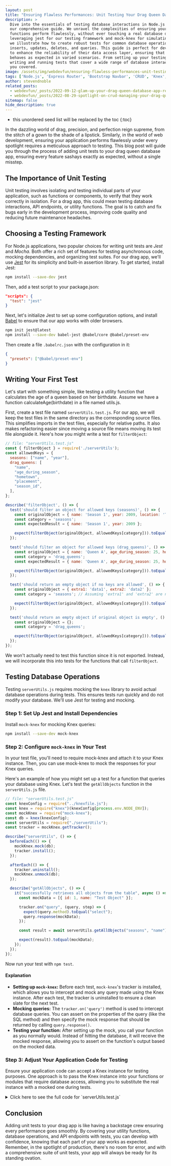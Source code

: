 ```yaml
---
layout: post
title: "Ensuring Flawless Performances: Unit Testing Your Drag Queen Database"
description: >
  Dive into the essentials of testing database interactions in Node.js applications with
  our comprehensive guide. We unravel the complexities of ensuring your database
  functions perform flawlessly, without ever touching a real database during tests. By
  leveraging jest for our testing framework and mock-knex for simulating knex queries,
  we illustrate how to create robust tests for common database operations such as
  inserts, updates, deletes, and queries. This guide is perfect for developers seeking
  to enhance the reliability of their data access layer, ensuring that every function
  behaves as expected in varied scenarios. From setting up your testing environment to
  writing and running tests that cover a wide range of database interactions, we've got
  you covered.
image: /assets/img/webdevfun/ensuring-flawless-performances-unit-testing-your-drag-queen-database.jpg
tags: ['Node.js', 'Express Router', 'Bootstrap Navbar', 'CRUD', 'Knex', 'Nodemon', 'Drag Queens']
author: stevendnoble
related_posts:
  - webdevfun/_posts/2022-09-12-glam-up-your-drag-queen-database-app-refactoring-for-elegance-and-efficiency.md
  - webdevfun/_posts/2022-08-29-spotlight-on-crud-managing-your-drag-queen-database-with-elegance.md
sitemap: false
hide_description: true
---
```


* this unordered seed list will be replaced by the toc
{:toc}

In the dazzling world of drag, precision, and perfection reign supreme, from the stitch of a gown to the shade of a lipstick. Similarly, in the world of web development, ensuring your application performs flawlessly under every spotlight requires a meticulous approach to testing. This blog post will guide you through the process of adding unit tests to your drag queen database app, ensuring every feature sashays exactly as expected, without a single misstep.

## The Importance of Unit Testing

Unit testing involves isolating and testing individual parts of your application, such as functions or components, to verify that they work correctly in isolation. For a drag app, this could mean testing database interactions, API endpoints, or utility functions. The goal is to catch and fix bugs early in the development process, improving code quality and reducing future maintenance headaches.

## Choosing a Testing Framework

For Node.js applications, two popular choices for writing unit tests are *Jest* and *Mocha*. Both offer a rich set of features for testing asynchronous code, mocking dependencies, and organizing test suites. For our drag app, we'll use [Jest](https://jestjs.io/docs/getting-started) for its simplicity and built-in assertion library. To get started, install Jest:

~~~bash
npm install --save-dev jest
~~~

Then, add a test script to your package.json:

~~~json
"scripts": {
  "test": "jest"
}
~~~

Next, let's initialize Jest to set up some configuration options, and install [Babel](https://babeljs.io/) to ensure that our app works with older browsers.

~~~bash
npm init jest@latest
npm install --save-dev babel-jest @babel/core @babel/preset-env
~~~

Then create a file `.babelrc.json` with the configuration in it:

~~~json
{
  "presets": ["@babel/preset-env"]
}
~~~

## Writing Your First Test

Let's start with something simple, like testing a utility function that calculates the age of a queen based on her birthdate. Assume we have a function calculateAge(birthdate) in a file named utils.js.

First, create a test file named `serverUtils.test.js`. For our app, we will keep the test files in the same directory as the corresponding source files. This simplifies imports in the test files, especially for relative paths. It also makes refactoring easier since moving a source file means moving its test file alongside it. Here's how you might write a test for `filterObject`:

~~~js
// file: "serverUtils.test.js"
const { filterObject } = require('./serverUtils');
const allowedKeys = {
  seasons: ["name", "year"],
  drag_queens: [
    "name",
    "age_during_season",
    "hometown",
    "placement",
    "season_id",
  ],
};

describe('filterObject', () => {
  test('should filter an object for allowed keys (seasons)', () => {
    const originalObject = { name: 'Season 1', year: 2009, location: 'The Moon' };
    const category = 'seasons';
    const expectedResult = { name: 'Season 1', year: 2009 };

    expect(filterObject(originalObject, allowedKeys[category])).toEqual(expectedResult);
  });

  test('should filter an object for allowed keys (drag_queens)', () => {
    const originalObject = { name: 'Queen A', age_during_season: 25, hometown: 'Hometown', placement: '1st', season_id: 1, extra: 'data' };
    const category = 'drag_queens';
    const expectedResult = { name: 'Queen A', age_during_season: 25, hometown: 'Hometown', placement: '1st', season_id: 1 };

    expect(filterObject(originalObject, allowedKeys[category])).toEqual(expectedResult);
  });

  test('should return an empty object if no keys are allowed', () => {
    const originalObject = { extra1: 'data1', extra2: 'data2' };
    const category = 'seasons'; // Assuming 'extra1' and 'extra2' are not allowed keys for seasons

    expect(filterObject(originalObject, allowedKeys[category])).toEqual({});
  });

  test('should return an empty object if original object is empty', () => {
    const originalObject = {};
    const category = 'drag_queens';

    expect(filterObject(originalObject, allowedKeys[category])).toEqual({});
  });
});
~~~

We won't actually need to test this function since it is not exported. Instead, we will incorporate this into tests for the functions that call `filterObject`.

## Testing Database Operations

Testing `serverUtils.js` requires mocking the `knex` library to avoid actual database operations during tests. This ensures tests run quickly and do not modify your database. We'll use Jest for testing and mocking.

### Step 1: Set Up Jest and Install Dependencies

Install `mock-knex` for mocking Knex queries:

~~~bash
npm install --save-dev mock-knex
~~~

### Step 2: Configure `mock-knex` in Your Test

In your test file, you'll need to require mock-knex and attach it to your Knex instance. Then, you can use mock-knex to mock the responses for your Knex queries.

Here's an example of how you might set up a test for a function that queries your database using Knex. Let's test the `getAllObjects` function in the `serverUtils.js` file.

~~~js
// file: "serverUtils.test.js"
const knexConfig = require("../knexfile.js");
const knex = require("knex")(knexConfig[process.env.NODE_ENV]);
const mockKnex = require("mock-knex");
const db = knex(knexConfig);
const serverUtils = require("./serverUtils");
const tracker = mockKnex.getTracker();

describe("serverUtils", () => {
  beforeEach(() => {
    mockKnex.mock(db);
    tracker.install();
  });

  afterEach(() => {
    tracker.uninstall();
    mockKnex.unmock(db);
  });

  describe("getAllObjects", () => {
    it("successfully retrieves all objects from the table", async () => {
      const mockData = [{ id: 1, name: "Test Object" }];

      tracker.on("query", (query, step) => {
        expect(query.method).toEqual("select");
        query.response(mockData);
      });

      const result = await serverUtils.getAllObjects("seasons", "name");

      expect(result).toEqual(mockData);
    });
  });
});
~~~

Now run your test with `npm test`.

#### Explanation

* **Setting up `mock-knex`:** Before each test, `mock-knex`'s tracker is installed, which allows you to intercept and mock any query made using the Knex instance. After each test, the tracker is uninstalled to ensure a clean slate for the next test.
* **Mocking queries:** The `tracker.on('query')` method is used to intercept database queries. You can assert on the properties of the query (like the SQL method) and then specify the mock response that should be returned by calling `query.response()`.
* **Testing your function:** After setting up the mock, you call your function as you normally would. Instead of hitting the database, it will receive the mocked response, allowing you to assert on the function's output based on the mocked data.

### Step 3: Adjust Your Application Code for Testing

Ensure your application code can accept a Knex instance for testing purposes. One approach is to pass the Knex instance into your functions or modules that require database access, allowing you to substitute the real instance with a mocked one during tests.

<details>
<summary>Click here to see the full code for `serverUtils.test.js`</summary>
<div markdown="1">

~~~js
const knexConfig = require("../knexfile.js");
const knex = require("knex")(knexConfig[process.env.NODE_ENV]);
const mockKnex = require("mock-knex");
const db = knex(knexConfig);
const serverUtils = require("./serverUtils");
const tracker = mockKnex.getTracker();

describe("serverUtils", () => {
  beforeEach(() => {
    mockKnex.mock(db);
    tracker.install();
  });

  afterEach(() => {
    tracker.uninstall();
    mockKnex.unmock(db);
  });

  describe("getAllObjects", () => {
    it("successfully retrieves all objects from the table", async () => {
      const mockData = [{ id: 1, name: "Test Object" }];

      tracker.on("query", (query, step) => {
        expect(query.method).toEqual("select");
        query.response(mockData);
      });

      const result = await serverUtils.getAllObjects("seasons", "name");

      expect(result).toEqual(mockData);
    });
  });

  describe("getAllSeasonsWithCounts", () => {
    it("successfully retrieves seasons with counts using a valid orderBy parameter", async () => {
      tracker.on("query", (query) => {
        query.response([]);
      });

      await expect(
        serverUtils.getAllSeasonsWithCounts("name"),
      ).resolves.not.toThrow();
    });

    test("throws an error with an invalid orderBy parameter", async () => {
      await expect(
        serverUtils.getAllSeasonsWithCounts("invalid_column"),
      ).rejects.toThrow("Invalid order parameter");
    });

    it("successfully retrieves seasons with drag queen counts", async () => {
      const mockData = [
        { id: 1, name: "Season 1", year: 2009, drag_queen_count: 10 },
        { id: 2, name: "Season 2", year: 2010, drag_queen_count: 12 },
      ];

      tracker.on("query", (query) => {
        expect(query.method).toEqual("select");
        query.response(mockData);
      });

      const result = await serverUtils.getAllSeasonsWithCounts("id");

      expect(result).toEqual(mockData);
    });
  });

  describe("getAllDragQueensWithSeasons", () => {
    it("successfully retrieves seasons with counts using a valid orderBy parameter", async () => {
      tracker.on("query", (query) => {
        query.response([]);
      });

      await expect(
        serverUtils.getAllDragQueensWithSeasons("age_during_season"),
      ).resolves.not.toThrow();
    });

    test("throws an error with an invalid orderBy parameter", async () => {
      await expect(
        serverUtils.getAllDragQueensWithSeasons("invalid_column"),
      ).rejects.toThrow("Invalid order parameter");
    });

    it("successfully retrieves drag queens with season data", async () => {
      const mockData = [
        {
          drag_queen_id: 1,
          drag_queen_name: "Season 1",
          season_name: "Season 1",
          age_during_season: 25,
          hometown: "Los Angeles",
          placement: 1,
        },
        {
          drag_queen_id: 2,
          drag_queen_name: "Season 2",
          season_name: "Season 2",
          age_during_season: 26,
          hometown: "Los Angeles",
          placement: 1,
        },
      ];

      tracker.on("query", (query) => {
        expect(query.method).toEqual("select");
        query.response(mockData);
      });

      const result = await serverUtils.getAllDragQueensWithSeasons("id");

      expect(result).toEqual(mockData);
    });
  });

  describe("addNewObject", () => {
    it("successfully inserts a new object with filtered params", async () => {
      const table = "drag_queens";
      const requestParams = {
        age_during_season: 25,
        name: "Test",
        unauthorizedParam: "ignore this",
      };
      const filteredParams = { age_during_season: 25, name: "Test" };
      const mockResponse = [1];

      tracker.on("query", (query, step) => {
        expect(query.method).toEqual("insert");
        expect(query.bindings).toEqual(Object.values(filteredParams));
        expect(query.sql).toContain(table);
        query.response(mockResponse);
      });

      const result = await serverUtils.addNewObject(table, requestParams);

      expect(result).toEqual(mockResponse);
    });
  });

  describe("getObjectById", () => {
    test("retrieves object by id", async () => {
      tracker.on("query", (query) => {
        expect(query.method).toBe("select");
        query.response([{ id: 1, name: "Test Object" }]); // Adjust based on expected result
      });

      const result = await serverUtils.getObjectById("your_table", 1);
      expect(result).toEqual([{ id: 1, name: "Test Object" }]);
    });
  });

  describe("updateObject", () => {
    test("updates object with filtered params", async () => {
      tracker.on("query", (query) => {
        expect(query.method).toBe("update");
        query.response(1); // Simulate updating one record
      });

      const request = {
        params: { id: 1 },
        body: { name: "Updated Name", unauthorizedParam: "ignored" },
      };
      const result = await serverUtils.updateObject("seasons", request);
      expect(result).toBe(1); // Assuming knex update response is the count of updated records
    });
  });

  describe("deleteObject", () => {
    test("deletes object by id", async () => {
      tracker.on("query", (query) => {
        expect(query.method).toBe("del");
        query.response(1); // Simulate deleting one record
      });

      const result = await serverUtils.deleteObject("your_table", 1);
      expect(result).toBe(1); // Assuming knex delete response is the count of deleted records
    });
  });
});
~~~
</div>
</details>

## Conclusion

Adding unit tests to your drag app is like having a backstage crew ensuring every performance goes smoothly. By covering your utility functions, database operations, and API endpoints with tests, you can develop with confidence, knowing that each part of your app works as expected. Remember, in the spotlight of production, there's no room for error, and with a comprehensive suite of unit tests, your app will always be ready for its standing ovation.
